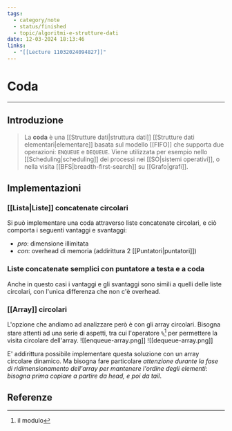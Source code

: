 ```yaml
---
tags:
  - category/note
  - status/finished
  - topic/algoritmi-e-strutture-dati
date: 12-03-2024 18:13:46
links:
  - "[[Lecture 11032024094827]]"
---
```

# Coda
---
## Introduzione
> La **coda** è una [[Strutture dati|struttura dati]] [[Strutture dati elementari|elementare]] basata sul modello [[FIFO]] che supporta due operazioni: `ENQUEUE` e `DEQUEUE`. Viene utilizzata per esempio nello [[Scheduling|scheduling]] dei processi nei [[SO|sistemi operativi]], o nella visita [[BFS|breadth-first-search]] su [[Grafo|grafi]].

## Implementazioni
### [[Lista|Liste]] concatenate circolari
Si può implementare una coda attraverso liste concatenate circolari, e ciò comporta i seguenti vantaggi e svantaggi:
- _pro_: dimensione illimitata
- _con_: overhead di memoria (addirittura 2 [[Puntatori|puntatori]])

### Liste concatenate semplici con puntatore a testa e a coda
Anche in questo casi i vantaggi e gli svantaggi sono simili a quelli delle liste circolari, con l'unica differenza che non c'è overhead.

### [[Array]] circolari
L'opzione che andiamo ad analizzare però è con gli array circolari. Bisogna stare attenti ad una serie di aspetti, tra cui l'operatore `%`[^1] per permettere la visita circolare dell'array.
![[enqueue-array.png]]
![[dequeue-array.png]]

E' addirittura possibile implementare questa soluzione con un array circolare dinamico. Ma bisogna fare particolare _attenzione durante la fase di ridimensionamento dell'array per mantenere l'ordine degli elementi_: _bisogna prima copiare a partire da head, e poi da tail_.

## Referenze
[^1]: il modulo